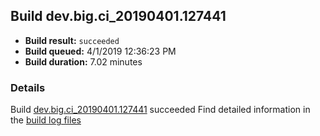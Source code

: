 ## Build dev.big.ci_20190401.127441
- **Build result:** `succeeded`
- **Build queued:** 4/1/2019 12:36:23 PM
- **Build duration:** 7.02 minutes
### Details
Build [dev.big.ci_20190401.127441](https://winappstudio.visualstudio.com/web/build.aspx?pcguid=a4ef43be-68ce-4195-a619-079b4d9834c2&builduri=vstfs%3a%2f%2f%2fBuild%2fBuild%2f27441) succeeded
Find detailed information in the [build log files](https://uwpctdiags.blob.core.windows.net/buildlogs/dev.big.ci_20190401.127441_logs.zip)
